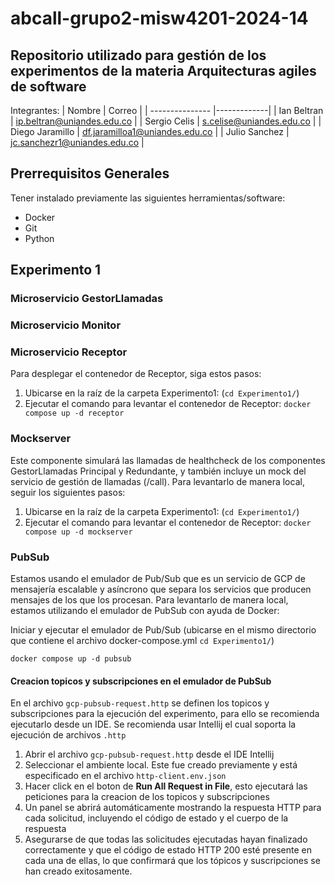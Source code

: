 # abcall-grupo2-misw4201-2024-14
## Repositorio utilizado para gestión de los experimentos de la materia Arquitecturas agiles de software

Integrantes:
| Nombre          | Correo |
| --------------- |-------------|
| Ian Beltran     | ip.beltran@uniandes.edu.co |
| Sergio Celis    | s.celise@uniandes.edu.co |
| Diego Jaramillo | df.jaramilloa1@uniandes.edu.co |
| Julio Sanchez   | jc.sanchezr1@uniandes.edu.co |

## Prerrequisitos Generales
Tener instalado previamente las siguientes herramientas/software:

- Docker
- Git
- Python

## Experimento 1

### Microservicio GestorLlamadas

### Microservicio Monitor

### Microservicio Receptor

Para desplegar el contenedor de Receptor, siga estos pasos:

1. Ubicarse en la raíz de la carpeta Experimento1: (`cd Experimento1/`)
2. Ejecutar el comando para levantar el contenedor de Receptor: `docker compose up -d receptor`

### Mockserver
Este componente simulará las llamadas de healthcheck de los componentes GestorLlamadas Principal y Redundante, y también incluye un mock del servicio de gestión de llamadas (/call).
Para levantarlo de manera local, seguir los siguientes pasos:

1. Ubicarse en la raíz de la carpeta Experimento1: (`cd Experimento1/`)
2. Ejecutar el comando para levantar el contenedor de Receptor: `docker compose up -d mockserver`

### PubSub
Estamos usando el emulador de Pub/Sub que es un servicio de GCP de mensajería escalable y asíncrono que separa los servicios que producen mensajes de los que los procesan.
Para levantarlo de manera local, estamos utilizando el emulador de PubSub con ayuda de Docker:

Iniciar y ejecutar el emulador de Pub/Sub (ubicarse en el mismo directorio que contiene el archivo docker-compose.yml `cd Experimento1/`)

`docker compose up -d pubsub`

#### Creacion topicos y subscripciones en el emulador de PubSub

En el archivo `gcp-pubsub-request.http` se definen los topicos y subscripciones para la ejecución del experimento, para ello se recomienda ejecutarlo desde un IDE.
Se recomienda usar Intellij el cual soporta la ejecución de archivos `.http`

1. Abrir el archivo `gcp-pubsub-request.http` desde el IDE Intellij
2. Seleccionar el ambiente local. Este fue creado previamente y está especificado en el archivo `http-client.env.json`
3. Hacer click en el boton de **Run All Request in File**, esto ejecutará las peticiones para la creacion de los topicos y subscripciones
4. Un panel se abrirá automáticamente mostrando la respuesta HTTP para cada solicitud, incluyendo el código de estado y el cuerpo de la respuesta
5. Asegurarse de que todas las solicitudes ejecutadas hayan finalizado correctamente y que el código de estado HTTP 200 esté presente en cada una de ellas, lo que confirmará que los tópicos y suscripciones se han creado exitosamente.